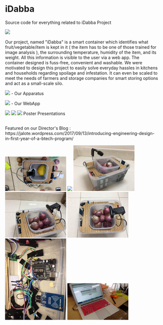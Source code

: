 # iDabba
Source code for everything related to iDabba Project

<img src="Meta/cookie.png" width="200">

Our project, named "iDabba" is a smart container which identifies what fruit/vegetable/item is kept in it ( the item has to be one of those trained for image analysis ), the surrounding temperature, humidity of the item, and its weight. All this information is visible to the user via a web app.
The container designed is fuss-free, convenient and washable. We were motivated to design this project to easily solve everyday hassles in kitchens and households regarding spoilage and infestation. It can even be scaled to meet the needs of farmers and storage companies for smart storing options and act as a small-scale silo.


<img src="Meta/apparatus.jpeg" width="200">  - Our Apparatus


<img src="Meta/iDabbaSS.png" width="200">  - Our WebApp


<img src="Meta/ied1.jpg" width="200"> <img src="Meta/ied2.jpg" width="200"> <img src="Meta/ied3.jpeg" width="200">
Poster Presentations

<br>
Featured on our Director's Blog : https://jalote.wordpress.com/2017/09/13/introducing-engineering-design-in-first-year-of-a-btech-program/
<br>

<img src="Meta/ied4.jpeg" width="200"> <img src="Meta/ied5.jpg" width="200"> <img src="Meta/ied6.jpeg" width="200"> <img src="Meta/ied7.jpeg" width="200"> <img src="Meta/ied8.jpeg" width="200"> <img src="Meta/ied9.jpeg" width="200"> <img src="Meta/ied10.jpeg" width="200">
